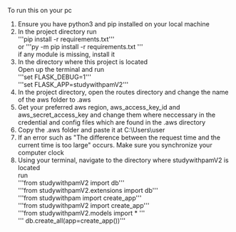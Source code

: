 To run this on your pc

1. Ensure you have python3 and pip installed on your local machine
2. In the project directory run <br/>
   '''pip install -r requirements.txt'''<br/>
   or
   '''py -m pip install -r requirements.txt '''<br/>
   if any module is missing, install it<br/>
3. In the directory where this project is located<br/>
   Open up the terminal and run<br/>
   '''set FLASK_DEBUG=1'''<br/>
   '''set FLASK_APP=studywithpamV2'''<br/>
4. In the project directory, open the routes directory and change the name of the aws folder to .aws<br/>
5. Get your preferred aws region, aws_access_key_id and aws_secret_access_key and change them where neccessary in the
   credential and config files which are found in the .aws directory
6. Copy the .aws folder and paste it at C:\Users\user
7. If an error such as "The difference between the request time and the current time is too large" occurs.
   Make sure you synchronize your computer clock
8. Using your terminal, navigate to the directory where studywithpamV2 is located<br/>
   run<br/>
   '''from studywithpamV2 import db'''<br/>
   '''from studywithpamV2.extensions import db'''<br/>
   '''from studywithpam import create_app'''<br/>
   '''from studywithpamV2 import create_app'''<br/>
   '''from studywithpamV2.models import \* '''<br/>
   ''' db.create_all(app=create_app())'''<br/>
